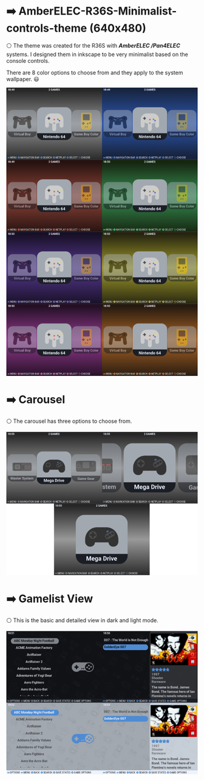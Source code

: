 # :arrow_right: AmberELEC-R36S-Minimalist-controls-theme (640x480)

:white_circle: The theme was created for the R36S with **_AmberELEC /Pan4ELEC_** systems. I designed them in inkscape to be very minimalist based on the console controls.

There are 8 color options to choose from and they apply to the system wallpaper. :smiley:

<img width="600" heigth="1000"  src="/assets/images/image1.png">

# :arrow_right: Carousel
:white_circle: The carousel has three options to choose from.

<img width="600" heigth="1000" src="/assets/images/image2.png">

# :arrow_right: Gamelist View
:white_circle: This is the basic and detailed view in dark and light mode.

<img width="600" heigth="1000" src="/assets/images/image3.png">



